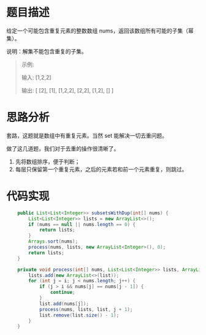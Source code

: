 # 题目描述
给定一个可能包含重复元素的整数数组 nums，返回该数组所有可能的子集（幂集）。

说明：解集不能包含重复的子集。

> 示例:
> 
> 输入: [1,2,2]
> 
> 输出:
> [
>   [2],
>   [1],
>   [1,2,2],
>   [2,2],
>   [1,2],
>   []
> ]
> 

# 思路分析
套路，这题就是数组中有重复元素。当然 set 能解决一切去重问题。

做了这几道题，我们对于去重的操作很清晰了。
1. 先将数组排序，便于判断；
2. 每层只保留第一个重复元素，之后的元素若和前一个元素重复，则跳过。


# 代码实现
```java
    public List<List<Integer>> subsetsWithDup(int[] nums) {
        List<List<Integer>> lists = new ArrayList<>();
        if (nums == null || nums.length == 0) {
            return lists;
        }
        Arrays.sort(nums);
        process(nums, lists, new ArrayList<Integer>(), 0);
        return lists;
    }

    private void process(int[] nums, List<List<Integer>> lists, ArrayList<Integer> list, int i) {
        lists.add(new ArrayList<>(list));
        for (int j = i; j < nums.length; j++) {
            if (j > i && nums[j] == nums[j - 1]) {
                continue;
            }
            list.add(nums[j]);
            process(nums, lists, list, j + 1);
            list.remove(list.size() - 1);
        }
    }
```
